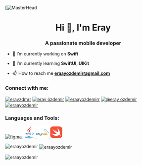 [![MasterHead](https://assets-global.website-files.com/5e9aa66fd3886aa2b4ec01ca/6507a9857dd32ba394160042_19.%20What%20is%20Software%20Engineering.png)
<h1 align="center">Hi 👋, I'm Eray</h1>
<h3 align="center">A passionate mobile developer</h3>

- 🔭 I’m currently working on **Swift**

- 🌱 I’m currently learning **SwiftUI, UIKit**

- 📫 How to reach me **eraayozdemir@gmail.com**

<h3 align="left">Connect with me:</h3>
<p align="left">
<a href="https://twitter.com/erayzdmrr" target="blank"><img align="center" src="https://raw.githubusercontent.com/rahuldkjain/github-profile-readme-generator/master/src/images/icons/Social/twitter.svg" alt="erayzdmrr" height="30" width="40" /></a>
<a href="https://linkedin.com/in/eray özdemir" target="blank"><img align="center" src="https://raw.githubusercontent.com/rahuldkjain/github-profile-readme-generator/master/src/images/icons/Social/linked-in-alt.svg" alt="eray özdemir" height="30" width="40" /></a>
<a href="https://instagram.com/eraayozdemirr" target="blank"><img align="center" src="https://raw.githubusercontent.com/rahuldkjain/github-profile-readme-generator/master/src/images/icons/Social/instagram.svg" alt="eraayozdemirr" height="30" width="40" /></a>
<a href="https://medium.com/@eray özdemir" target="blank"><img align="center" src="https://raw.githubusercontent.com/rahuldkjain/github-profile-readme-generator/master/src/images/icons/Social/medium.svg" alt="@eray özdemir" height="30" width="40" /></a>
<a href="https://www.leetcode.com/eraayozdemir" target="blank"><img align="center" src="https://raw.githubusercontent.com/rahuldkjain/github-profile-readme-generator/master/src/images/icons/Social/leet-code.svg" alt="eraayozdemir" height="30" width="40" /></a>
</p>

<h3 align="left">Languages and Tools:</h3>
<p align="left"> <a href="https://www.figma.com/" target="_blank" rel="noreferrer"> <img src="https://www.vectorlogo.zone/logos/figma/figma-icon.svg" alt="figma" width="40" height="40"/> </a> <a href="https://www.java.com" target="_blank" rel="noreferrer"> <img src="https://raw.githubusercontent.com/devicons/devicon/master/icons/java/java-original.svg" alt="java" width="40" height="40"/> </a> <a href="https://www.mysql.com/" target="_blank" rel="noreferrer"> <img src="https://raw.githubusercontent.com/devicons/devicon/master/icons/mysql/mysql-original-wordmark.svg" alt="mysql" width="40" height="40"/> </a> <a href="https://developer.apple.com/swift/" target="_blank" rel="noreferrer"> <img src="https://raw.githubusercontent.com/devicons/devicon/master/icons/swift/swift-original.svg" alt="swift" width="40" height="40"/> </a> </p>

<p><img align="left" src="https://github-readme-stats.vercel.app/api/top-langs?username=eraayozdemir&show_icons=true&locale=en&layout=compact" alt="eraayozdemir" /></p>

<p>&nbsp;<img align="center" src="https://github-readme-stats.vercel.app/api?username=eraayozdemir&show_icons=true&locale=en" alt="eraayozdemir" /></p>


<p><img align="center" src="https://github-readme-streak-stats.herokuapp.com/?user=eraayozdemir&" alt="eraayozdemir" /></p>
